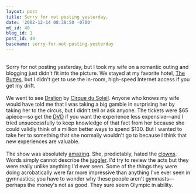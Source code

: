 ```yaml
---
layout: post
title: Sorry for not posting yesterday,
date: '2002-12-14 08:38:50 -0700'
mt_id: 40
blog_id: 1
post_id: 40
basename: sorry-for-not-posting-yesterday
---
```

<br />Sorry for not posting yesterday, but I took my wife on a romantic outing and blogging just didn't fit into the picture. We stayed at my favorite hotel, <a href="http://www.wyndham.com/hotels/PHXBU/main.wnt" title="The Hotel that Roark Built">The Buttes</a>, but I didn't get to use the in-room, high-speed Internet access if you get my drift.<br /><br />We went to see <a href="http://www.cirquedusoleil.com/CirqueDuSoleil/en/shows/touring/dralion" title="Dragon+Lion=Dralion. Didn't see many lions though...">Dralion</a> by <a href="http://www.cirquedusoleil.com/" title="A French circus, quelle droll!">Cirque du Soleil</a>. Anyone who knows my wife would have told me that I was taking a big gamble in surprising her by taking her to the circus, but I didn't tell or ask anyone. The tickets were $65 apiece&#x2014;so get the <a href="http://www.dvdmoviecentral.com/ReviewsText/dralion.htm" title="Did not know about the DVD prior to purchasing tickets">DVD</a> if you want the experience less expensive&#x2014;and I tried unsuccessfully to keep knowledge of that fact from her because she could validly think of a million better ways to spend $130. But I wanted to take her to something that she normally wouldn't go to because I think that new experiences are valuable.<br /><br />The show was absolutely <a href="http://www.cc.utah.edu/~gem16460/cirquedusoleil/dralion_roland.html">amazing</a>. She, predictably, hated the <a href="http://www.cirquedusoleil.com/CirqueDuSoleil/en/shows/touring/dralion_t/clowns.htm" title="I liked them, but she thought they were bizarre.">clowns</a>. Words simply cannot describe the <a href="http://www.cirquedusoleil.com/CirqueDuSoleil/en/shows/touring/dralion_t/juggling.htm">juggler</a>. I'd try to review the acts but they were really unlike anything I'd ever seen. Some of the things they were doing acrobatically were far more impressive than anything I've ever seen in gymnastics; you have to wonder why these people aren't gymnasts&#x2014;perhaps the money's not as good. They sure seem Olympic in ability.<br /><br /><br />
